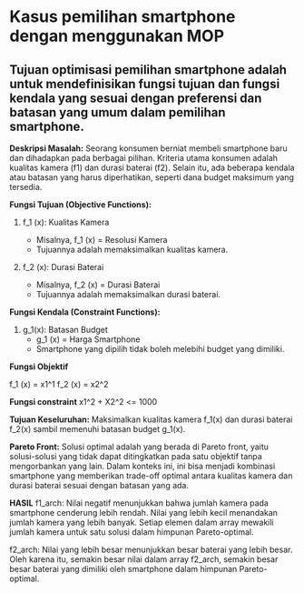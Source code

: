 # Kasus pemilihan smartphone dengan menggunakan MOP
## Tujuan optimisasi pemilihan smartphone adalah untuk mendefinisikan fungsi tujuan dan fungsi kendala yang sesuai dengan preferensi dan batasan yang umum dalam pemilihan smartphone.

**Deskripsi Masalah:**
Seorang konsumen berniat membeli smartphone baru dan dihadapkan pada berbagai pilihan. Kriteria utama konsumen adalah kualitas kamera (f1) dan durasi baterai (f2). Selain itu, ada beberapa kendala atau batasan yang harus diperhatikan, seperti dana budget maksimum yang tersedia.


**Fungsi Tujuan (Objective Functions):**
1. f_1 (x): Kualitas Kamera
   - Misalnya, f_1 (x) = Resolusi Kamera
   - Tujuannya adalah memaksimalkan kualitas kamera.

2. f_2 (x): Durasi Baterai
   - Misalnya, f_2 (x) = Durasi Baterai
   - Tujuannya adalah memaksimalkan durasi baterai.

**Fungsi Kendala (Constraint Functions):**
1. g_1(x): Batasan Budget
   - g_1 (x) = Harga Smartphone
   - Smartphone yang dipilih tidak boleh melebihi budget yang dimiliki.

**Fungsi Objektif**

f_1 (x) = x1^1
f_2 (x) = x2^2

**Fungsi constraint**
x1^2 + X2^2 <= 1000

**Tujuan Keseluruhan:**
Maksimalkan kualitas kamera f_1(x) dan durasi baterai f_2(x) sambil memenuhi batasan budget g_1(x).

**Pareto Front:**
Solusi optimal adalah yang berada di Pareto front, yaitu solusi-solusi yang tidak dapat ditingkatkan pada satu objektif tanpa mengorbankan yang lain. Dalam konteks ini, ini bisa menjadi kombinasi smartphone yang memberikan trade-off optimal antara kualitas kamera dan durasi baterai sesuai dengan batasan yang ada.

**HASIL**
f1_arch: Nilai negatif menunjukkan bahwa jumlah kamera pada smartphone cenderung lebih rendah. Nilai yang lebih kecil menandakan jumlah kamera yang lebih banyak. Setiap elemen dalam array mewakili jumlah kamera untuk satu solusi dalam himpunan Pareto-optimal.

f2_arch: Nilai yang lebih besar menunjukkan besar baterai yang lebih besar. Oleh karena itu, semakin besar nilai dalam array f2_arch, semakin besar besar baterai yang dimiliki oleh smartphone dalam himpunan Pareto-optimal.

